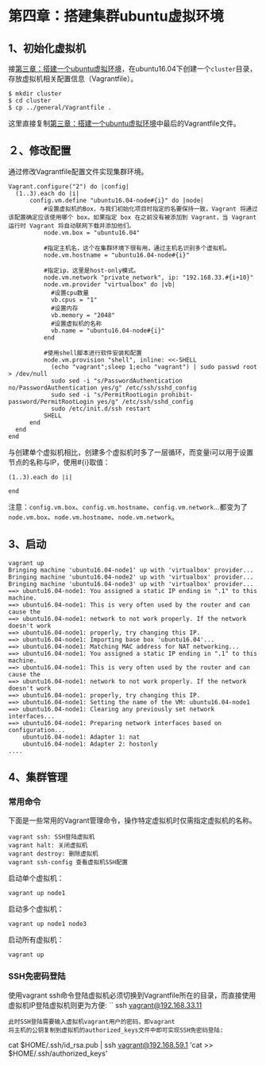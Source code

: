 # 第四章：搭建集群ubuntu虚拟环境

## 1、初始化虚拟机  
接[第三章：搭建一个ubuntu虚拟环境](第三章：搭建一个ubuntu虚拟环境.md)，在ubuntu16.04下创建一个`cluster`目录，存放虚拟机相关配置信息（Vagrantfile）。  

```
$ mkdir cluster
$ cd cluster
$ cp ../general/Vagrantfile .
```
这里直接复制[第三章：搭建一个ubuntu虚拟环境](第三章：搭建一个ubuntu虚拟环境.md)中最后的Vagrantfile文件。

## ２、修改配置
通过修改Vagrantfile配置文件实现集群环境。
```
Vagrant.configure("2") do |config|
  (1..3).each do |i|
      config.vm.define "ubuntu16.04-node#{i}" do |node|
          #设置虚拟机的Box，与我们初始化项目时指定的名要保持一致，Vagrant 将通过该配置确定应该使用哪个 box。如果指定 box 在之前没有被添加到 Vagrant，当 Vagrant 运行时 Vagrant 将自动联网下载并添加他们。
          node.vm.box = "ubuntu16.04"

          #指定主机名，这个在集群环境下很有用，通过主机名识别多个虚拟机。
          node.vm.hostname = "ubuntu16.04-node#{i}"

          #指定ip，这里是host-only模式。
          node.vm.network "private_network", ip: "192.168.33.#{i+10}"
          node.vm.provider "virtualbox" do |vb|
            #设置cpu数量
            vb.cpus = "1"
            #设置内存
            vb.memory = "2048"
            #设置虚拟机的名称
            vb.name = "ubuntu16.04-node#{i}"
          end

          #使用shell脚本进行软件安装和配置
          node.vm.provision "shell", inline: <<-SHELL
            (echo "vagrant";sleep 1;echo "vagrant") | sudo passwd root > /dev/null
            sudo sed -i "s/PasswordAuthentication no/PasswordAuthentication yes/g" /etc/ssh/sshd_config
            sudo sed -i "s/PermitRootLogin prohibit-password/PermitRootLogin yes/g" /etc/ssh/sshd_config
            sudo /etc/init.d/ssh restart
          SHELL
      end
  end
end
```
与创建单个虚拟机相比，创建多个虚拟机时多了一层循环，而变量i可以用于设置节点的名称与IP，使用#{i}取值：
```
(1..3).each do |i|

end
```
注意：`config.vm.box`、`config.vm.hostname`、`config.vm.network`...都变为了`node.vm.box`、`node.vm.hostname`、`node.vm.network`。

## 3、启动
```
vagrant up
Bringing machine 'ubuntu16.04-node1' up with 'virtualbox' provider...
Bringing machine 'ubuntu16.04-node2' up with 'virtualbox' provider...
Bringing machine 'ubuntu16.04-node3' up with 'virtualbox' provider...
==> ubuntu16.04-node1: You assigned a static IP ending in ".1" to this machine.
==> ubuntu16.04-node1: This is very often used by the router and can cause the
==> ubuntu16.04-node1: network to not work properly. If the network doesn't work
==> ubuntu16.04-node1: properly, try changing this IP.
==> ubuntu16.04-node1: Importing base box 'ubuntu16.04'...
==> ubuntu16.04-node1: Matching MAC address for NAT networking...
==> ubuntu16.04-node1: You assigned a static IP ending in ".1" to this machine.
==> ubuntu16.04-node1: This is very often used by the router and can cause the
==> ubuntu16.04-node1: network to not work properly. If the network doesn't work
==> ubuntu16.04-node1: properly, try changing this IP.
==> ubuntu16.04-node1: Setting the name of the VM: ubuntu16.04-node1
==> ubuntu16.04-node1: Clearing any previously set network interfaces...
==> ubuntu16.04-node1: Preparing network interfaces based on configuration...
    ubuntu16.04-node1: Adapter 1: nat
    ubuntu16.04-node1: Adapter 2: hostonly
....
```
## 4、集群管理
### 常用命令

下面是一些常用的Vagrant管理命令，操作特定虚拟机时仅需指定虚拟机的名称。
```
vagrant ssh: SSH登陆虚拟机
vagrant halt: 关闭虚拟机
vagrant destroy: 删除虚拟机
vagrant ssh-config 查看虚拟机SSH配置
```

启动单个虚拟机：
```
vagrant up node1
```

启动多个虚拟机：
```
vagrant up node1 node3
```

启动所有虚拟机：
```
vagrant up
```

### SSH免密码登陆

使用vagrant ssh命令登陆虚拟机必须切换到Vagrantfile所在的目录，而直接使用虚拟机IP登陆虚拟机则更为方便:
``
ssh vagrant@192.168.33.11
```
此时SSH登陆需要输入虚拟机vagrant用户的密码，即vagrant
将主机的公钥复制到虚拟机的authorized_keys文件中即可实现SSH免密码登陆:
```
cat $HOME/.ssh/id_rsa.pub | ssh vagrant@192.168.59.1 'cat >> $HOME/.ssh/authorized_keys'
```
